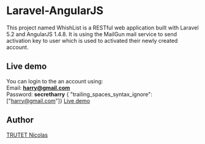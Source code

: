 # Laravel-AngularJS
This project named WhishList is a RESTful web application built with Laravel 5.2 and AngularJS 1.4.8. It is using the MailGun mail service to send activation key to user which is used to activated their newly created account.


## Live demo

You can login to the an account using:
<br>
Email: **harry@gmail.com**
<br>
Password: **secretharry**
{ "trailing_spaces_syntax_ignore": ["harry@gmail.com"]}
<a href="http://nicolastrutet.com/demos/whishlist/public/">Live demo</a>


## Author

<a href="http://nicolastrutet.com/">TRUTET Nicolas</a>
